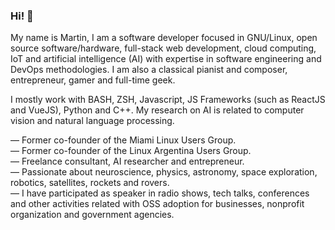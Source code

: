 ### Hi! 👋

My name is Martin, I am a software developer focused in GNU/Linux, open source software/hardware, full-stack web development, cloud computing, IoT and artificial intelligence (AI) with expertise in software engineering and DevOps methodologies. I am also a classical pianist and composer, entrepreneur, gamer and full-time geek.

I mostly work with BASH, ZSH, Javascript, JS Frameworks (such as ReactJS and VueJS), Python and C++. My research on AI is related to computer vision and natural language processing.

— Former co-founder of the Miami Linux Users Group.<br>
— Former co-founder of the Linux Argentina Users Group.<br>
— Freelance consultant, AI researcher and entrepreneur.<br>
— Passionate about neuroscience, physics, astronomy, space exploration, robotics, satellites, rockets and rovers.<br>
— I have participated as speaker in radio shows, tech talks, conferences and other activities related with OSS adoption for businesses, nonprofit organization and government agencies. 
